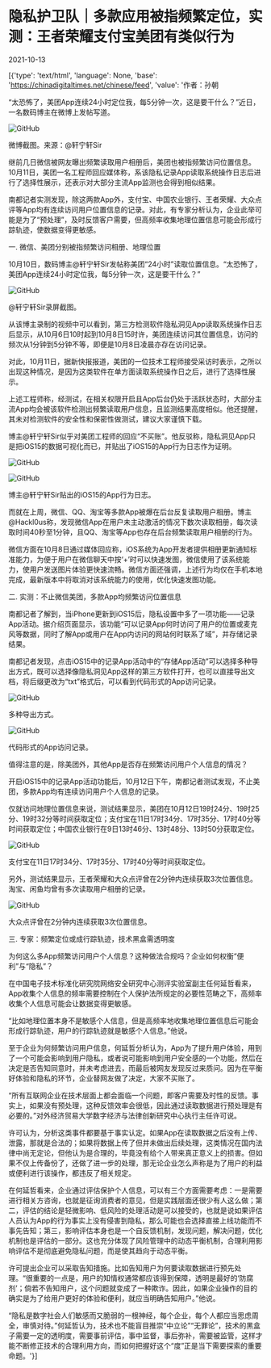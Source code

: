 # 隐私护卫队｜多款应用被指频繁定位，实测：王者荣耀支付宝美团有类似行为

2021-10-13

[{'type': 'text/html', 'language': None, 'base': 'https://chinadigitaltimes.net/chinese/feed', 'value': '作者：孙朝

“太恐怖了，美团App连续24小时定位我，每5分钟一次，这是要干什么？”近日，一名数码博主在微博上发帖写道。

![GitHub](https://chinadigitaltimes.net/chinese/files/2021/10/post-672057-616757a48d0e4.png)

微博截图。来源：@轩宁轩Sir

继前几日微信被网友曝出频繁读取用户相册后，美团也被指频繁访问位置信息。10月11日，美团一名工程师回应媒体称，系该隐私记录App读取系统操作日志后进行了选择性展示，还表示对大部分主流App监测也会得到相似结果。

南都记者实测发现，除这两款App外，支付宝、中国农业银行、王者荣耀、大众点评等App均有连续访问用户位置信息的记录。对此，有专家分析认为，企业此举可能是为了“预处理”，及时反馈客户需要，但高频率收集地理位置信息可能会形成行踪轨迹，使数据变得更敏感。

一. 微信、美团分别被指频繁访问相册、地理位置

10月10日，数码博主@轩宁轩Sir发帖称美团“24小时”读取位置信息。“太恐怖了，美团App连续24小时定位我，每5分钟一次，这是要干什么？”

![GitHub](https://chinadigitaltimes.net/chinese/files/2021/10/post-672057-616757a4d6270.png)

@轩宁轩Sir录屏截图。

从该博主录制的视频中可以看到，第三方检测软件隐私洞见App读取系统操作日志后显示，从10月6日10时起到10月8日15时许，美团连续访问其位置信息，访问的频次从1分钟到5分钟不等，即便是10月8日凌晨亦存在访问记录。

对此，10月11日，据新快报报道，美团的一位技术工程师接受采访时表示，之所以出现这种情况，是因为这类软件在单方面读取系统操作日之后，进行了选择性展示。

上述工程师称，经测试，在相关权限开启且App后台仍处于活跃状态时，大部分主流App均会被该软件检测出频繁读取用户信息，且监测结果高度相似。他还提醒，其未对检测软件的安全性和保密性做测试，建议大家谨慎下载。

博主@轩宁轩Sir似乎对美团工程师的回应“不买账”。他反驳称，隐私洞见App只是把iOS15的数据可视化而已，并贴出了iOS15的App行为日志作为证明。

![GitHub](https://chinadigitaltimes.net/chinese/files/2021/10/post-672057-616757a4ea07f.png)

![GitHub](https://chinadigitaltimes.net/chinese/files/2021/10/post-672057-616757a51ac6a.)

博主@轩宁轩Sir贴出的iOS15的App行为日志。

而就在上周，微信、QQ、淘宝等多款App被爆在后台反复读取用户相册。博主@Hackl0us称，发现微信App在用户未主动激活的情况下数次读取相册，每次读取时间40秒至1分钟，且QQ、淘宝等App也存在后台频繁读取用户相册的行为。

微信方面在10月8日通过媒体回应称，iOS系统为App开发者提供相册更新通知标准能力，为便于用户在微信聊天中按‘+’时可以快速发图，微信使用了该系统能力，使用户发送图片体验更快速流畅。微信方面还强调，上述行为均仅在手机本地完成，最新版本中将取消对该系统能力的使用，优化快速发图功能。

二. 实测：不止微信美团，多款App均频繁访问位置信息

南都记者了解到，当iPhone更新到iOS15后，隐私设置中多了一项功能——记录App活动。据介绍页面显示，该功能“可以记录App何时访问了用户的位置或麦克风等数据，同时了解App或用户在App内访问的网站何时联系了域”，并存储记录结果。

南都记者发现，点击iOS15中的记录App活动中的“存储App活动”可以选择多种导出方式，既可以选择像隐私洞见App这样的第三方软件打开，也可以直接导出文档，将后缀更改为“txt”格式后，可以看到代码形式的App访问记录。

![GitHub](https://chinadigitaltimes.net/chinese/files/2021/10/post-672057-616757a55e163.png)

多种导出方式。

![GitHub](https://chinadigitaltimes.net/chinese/files/2021/10/post-672057-616757a58b231.png)

代码形式的App访问记录。

值得注意的是，除美团外，其他App是否存在频繁访问用户个人信息的情况？

开启iOS15中的记录App活动功能后，10月12日下午，南都记者测试发现，不止美团，多款App均有连续访问用户个人信息的记录。

仅就访问地理位置信息来说，测试结果显示，美团在10月12日19时24分、19时25分、19时32分等时间获取定位；支付宝在11日17时34分、17时35分、17时40分等时间获取定位；中国农业银行在9日13时46分、13时48分、13时50分获取定位。

![GitHub](https://chinadigitaltimes.net/chinese/files/2021/10/post-672057-616757a5f0441.png)

支付宝在11日17时34分、17时35分、17时40分等时间获取定位。

另外，测试结果显示，王者荣耀和大众点评曾在2分钟内连续获取3次位置信息。淘宝、闲鱼均曾有多次读取用户相册的记录。

![GitHub](https://chinadigitaltimes.net/chinese/files/2021/10/post-672057-616757a6438e6.png)

大众点评曾在2分钟内连续获取3次位置信息。

三. 专家：频繁定位或成行踪轨迹，技术黑盒需透明度

为何这么多App频繁访问用户个人信息？这种做法合规吗？企业如何权衡“便利”与“隐私”？

在中国电子技术标准化研究院网络安全研究中心测评实验室副主任何延哲看来，App收集个人信息的频率需要控制在个人保护法所规定的必要性范畴之下，高频率收集个人信息可能会让数据变得更敏感。

“比如地理位置本身不是敏感个人信息，但是高频率地收集地理位置信息后可能会形成行踪轨迹，用户的行踪轨迹就是敏感个人信息。”他说。

至于企业为何频繁访问用户信息，何延哲分析认为，App为了提升用户体验，用到了一个可能会影响到用户隐私，或者说可能影响到用户安全感的一个功能，然后在决定是否告知同意时，并未考虑进去，而最后被网友发现反过来质问。因为在平衡好体验和隐私的环节，企业替网友做了决定，大家不买账了。

“所有互联网企业在技术层面上都会面临一个问题，即客户需要及时性的反馈。事实上，如果没有预处理，这种反馈效率会很低，因此通过读取数据进行预处理是有必要的。”对外经济贸易大学数字经济与法律创新研究中心执行主任许可说。

许可认为，分析这类事件都要基于事实认定。如果App在读取数据之后没有上传、泄露，那就是合法的；如果将数据上传了但并未做出后续处理，这类情况在国内法律中尚无定论，但他认为是合理的，毕竟没有给个人带来真正意义上的损害。但如果不仅上传备份了，还做了进一步的处理，那无论企业怎么声称是为了用户的利益或便利进行该操作，都违反了相关规定。

在何延哲看来，企业通过评估保护个人信息，可以有三个方面需要考虑：一是需要进行相关方咨询，也就是征询消费者的意见，但是实践层面还很少有人这么做；第二，评估的结论是轻微影响、低风险的处理活动是可以接受的，也就是说如果评估人员认为App的行为事实上没有侵害到隐私，那么可能也会选择直接上线功能而不事先告知；第三，影响评估本身也是一个自反馈机制，发现问题，解决问题，优化机制也是评估的一部分。这也充分体现了风险管理中的动态平衡机制，合理利用影响评估不是彻底避免隐私问题，而是使其趋向于动态平衡。

许可提出企业可以采取告知措施。比如告知用户为何要读取数据进行预先处理。“很重要的一点是，用户的知情权通常都应该得到保障，透明是最好的‘防腐剂’；倘若不告知用户，这个问题就变成了一种欺诈。因此，如果企业操作的目的确实是为了给用户更好的体验和便利，就应当明确告知用户。”他说。

“隐私是数字社会人们敏感而又脆弱的一根神经，每个企业，每个人都应当思虑周全，审慎对待。”何延哲认为，技术也不能盲目推崇“中立论”“无罪论”，技术的黑盒子需要一定的透明度，需要事前评估，事中监督，事后弥补，需要被监管，这样才能不断修正技术的合理利用方向，而如何把握好这个“度”正是当下需要探索的重要命题。'}]